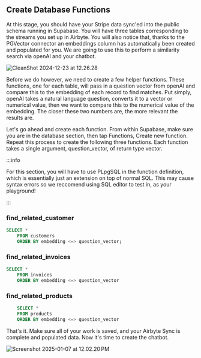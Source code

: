 ## Create Database Functions

At this stage, you should have your Stripe data sync'ed into the public schema running in Supabase. You will have three tables corresponding to the streams you set up in Airbyte. You will also notice that, thanks to the PGVector connector an embeddings column has automatically been created and populated for you. We are going to use this to perform a similarity search via openAI and your chatbot.

![CleanShot 2024-12-23 at 12.26.28](https://hackmd.io/_uploads/SJjtvSwHyl.png)

Before we do however, we need to create a few helper functions. These functions, one for each table, will pass in a question vector from openAI and compare this to the embedding of each record to find matches. Put simply, openAI takes a natural language question, converts it to a vector or numerical value, then we want to compare this to the numerical value of the embedding. The closer these two numbers are, the more relevant the results are. 

Let's go ahead and create each function. From within Supabase, make sure you are in the database section, then tap Functions, Create new function. Repeat this process to create the following three functions. Each function takes a single argument, question_vector, of return type vector.

:::info

For this section, you will have to use PLpgSQL in the function definition, which is essentially just an extension on top of normal SQL. This may cause syntax errors so we reccomend using SQL editor to test in, as your playground! 

:::
### find_related_customer

```sql
SELECT *
    FROM customers     
    ORDER BY embedding <=> question_vector;
```

### find_related_invoices
```sql
SELECT *
    FROM invoices     
    ORDER BY embedding <=> question_vector
```

### find_related_products

```sql
    SELECT *
    FROM products     
    ORDER BY embedding <=> question_vector
```
That's it. Make sure all of your work is saved, and your Airbyte Sync is complete and populated data. Now it's time to create the chatbot. 

![Screenshot 2025-01-07 at 12.02.20 PM](https://hackmd.io/_uploads/BJYIubiIye.png)

